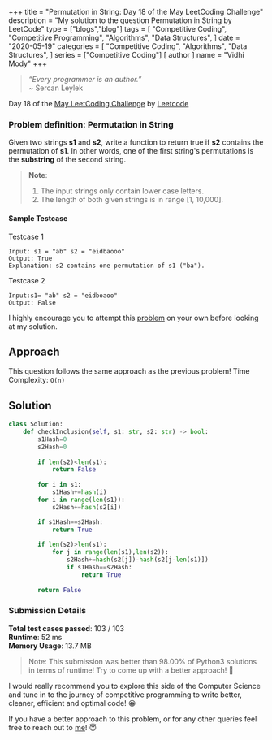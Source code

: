 +++
title = "Permutation in String: Day 18 of the May LeetCoding Challenge"
description = "My solution to the question Permutation in String by LeetCode"
type = ["blogs","blog"]
tags = [
    "Competitive Coding",
    "Competitive Programming",
    "Algorithms",
    "Data Structures",
]
date = "2020-05-19"
categories = [
    "Competitive Coding",
    "Algorithms",
    "Data Structures",
]
series = ["Competitive Coding"]
[ author ]
  name = "Vidhi Mody"
+++

> *“Every programmer is an author.”*\
> ~ Sercan Leylek

Day 18 of the [May LeetCoding Challenge](https://leetcode.com/explore/featured/card/may-leetcoding-challenge/) by [Leetcode](https://leetcode.com/)

### Problem definition: Permutation in String

Given two strings **s1** and **s2**, write a function to return true if **s2** contains the permutation of **s1**. In other words, one of the first string's permutations is the **substring** of the second string.

> **Note**: 
>   1. The input strings only contain lower case letters.
>   2. The length of both given strings is in range [1, 10,000].

#### Sample Testcase 

Testcase 1

``` 
Input: s1 = "ab" s2 = "eidbaooo"
Output: True
Explanation: s2 contains one permutation of s1 ("ba").
```

Testcase 2

``` 
Input:s1= "ab" s2 = "eidboaoo"
Output: False
```

I highly encourage you to attempt this [problem](https://leetcode.com/explore/challenge/card/may-leetcoding-challenge/536/week-3-may-15th-may-21st/) on your own before looking at my solution.

## Approach 

This question follows the same approach as the previous problem!
Time Complexity: `O(n)`

## Solution

```python
class Solution:
    def checkInclusion(self, s1: str, s2: str) -> bool:
        s1Hash=0
        s2Hash=0
        
        if len(s2)<len(s1):
            return False
        
        for i in s1:
            s1Hash+=hash(i)
        for i in range(len(s1)):
            s2Hash+=hash(s2[i])

        if s1Hash==s2Hash:
            return True
        
        if len(s2)>len(s1):
            for j in range(len(s1),len(s2)):
                s2Hash+=hash(s2[j])-hash(s2[j-len(s1)])
                if s1Hash==s2Hash:
                    return True
                
        return False 
```

### Submission Details

**Total test cases passed**: 103 / 103 \
**Runtime**: 52 ms \
**Memory Usage**: 13.7 MB 

>Note: This submission was better than 98.00% of Python3 solutions in terms of runtime! Try to come up with a better approach! :new_moon_with_face: 

I would really recommend you to explore this side of the Computer Science and tune in to the journey of competitive programming to write better, cleaner, efficient and optimal code! :grinning:

If you have a better approach to this problem, or for any other queries feel free to reach out to [me](https://www.linkedin.com/in/vidhi-mody-21629a150)! :innocent: